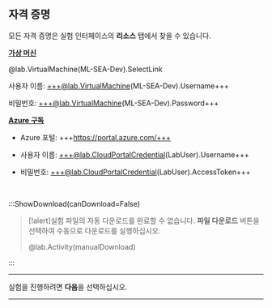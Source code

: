 <style>
img {
    border: 1px solid black;
    }
</style>

## **자격 증명**

모든 자격 증명은 실험 인터페이스의 **리소스** 탭에서 찾을 수 있습니다.

<u>**가상 머신**</u>

@lab.VirtualMachine(ML-SEA-Dev).SelectLink

사용자 이름: +++@lab.VirtualMachine(ML-SEA-Dev).Username+++

비밀번호: +++@lab.VirtualMachine(ML-SEA-Dev).Password+++

<u>**Azure 구독**</u>


- Azure 포털: +++https://portal.azure.com/+++
  
- 사용자 이름: +++@lab.CloudPortalCredential(LabUser).Username+++
  
- 비밀번호: +++@lab.CloudPortalCredential(LabUser).AccessToken+++


<br>

:::ShowDownload(canDownload=False)

>[!alert]실험 파일의 자동 다운로드를 완료할 수 없습니다. **파일 다운로드** 버튼을 선택하여 수동으로 다운로드를 실행하십시오.
>
> @lab.Activity(manualDownload)

:::


---


실험을 진행하려면 **다음**을 선택하십시오.


---
